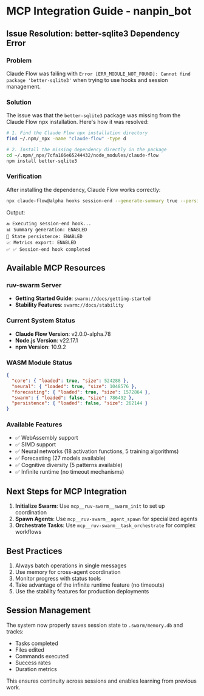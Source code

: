 # MCP Integration Guide - nanpin_bot

## Issue Resolution: better-sqlite3 Dependency Error

### Problem
Claude Flow was failing with `Error [ERR_MODULE_NOT_FOUND]: Cannot find package 'better-sqlite3'` when trying to use hooks and session management.

### Solution
The issue was that the `better-sqlite3` package was missing from the Claude Flow npx installation. Here's how it was resolved:

```bash
# 1. Find the Claude Flow npx installation directory
find ~/.npm/_npx -name "claude-flow" -type d

# 2. Install the missing dependency directly in the package
cd ~/.npm/_npx/7cfa166e65244432/node_modules/claude-flow
npm install better-sqlite3
```

### Verification
After installing the dependency, Claude Flow works correctly:

```bash
npx claude-flow@alpha hooks session-end --generate-summary true --persist-state true --export-metrics true
```

Output:
```
🔚 Executing session-end hook...
📊 Summary generation: ENABLED
💾 State persistence: ENABLED
📈 Metrics export: ENABLED
✅ ✅ Session-end hook completed
```

## Available MCP Resources

### ruv-swarm Server
- **Getting Started Guide**: `swarm://docs/getting-started`
- **Stability Features**: `swarm://docs/stability`

### Current System Status
- **Claude Flow Version**: v2.0.0-alpha.78
- **Node.js Version**: v22.17.1
- **npm Version**: 10.9.2

### WASM Module Status
```json
{
  "core": { "loaded": true, "size": 524288 },
  "neural": { "loaded": true, "size": 1048576 },
  "forecasting": { "loaded": true, "size": 1572864 },
  "swarm": { "loaded": false, "size": 786432 },
  "persistence": { "loaded": false, "size": 262144 }
}
```

### Available Features
- ✅ WebAssembly support
- ✅ SIMD support
- ✅ Neural networks (18 activation functions, 5 training algorithms)
- ✅ Forecasting (27 models available)
- ✅ Cognitive diversity (5 patterns available)
- ✅ Infinite runtime (no timeout mechanisms)

## Next Steps for MCP Integration

1. **Initialize Swarm**: Use `mcp__ruv-swarm__swarm_init` to set up coordination
2. **Spawn Agents**: Use `mcp__ruv-swarm__agent_spawn` for specialized agents
3. **Orchestrate Tasks**: Use `mcp__ruv-swarm__task_orchestrate` for complex workflows

## Best Practices

1. Always batch operations in single messages
2. Use memory for cross-agent coordination
3. Monitor progress with status tools
4. Take advantage of the infinite runtime feature (no timeouts)
5. Use the stability features for production deployments

## Session Management

The system now properly saves session state to `.swarm/memory.db` and tracks:
- Tasks completed
- Files edited
- Commands executed
- Success rates
- Duration metrics

This ensures continuity across sessions and enables learning from previous work.